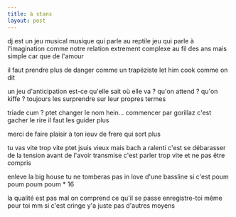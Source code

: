 ```yaml
---
title: à stans
layout: post
---
```


dj est un jeu musical
musique qui parle au reptile
jeu qui parle à l'imagination
comme notre relation
extrement complexe au fil des ans
mais simple car que de l'amour

il faut prendre plus de danger
comme un trapéziste
let him cook comme on dit

un jeu d'anticipation
est-ce qu'elle sait où elle va ?
qu'on attend ? qu'on kiffe ?
toujours les surprendre sur leur propres termes

triade cum ? ptet changer le nom hein...
commencer par gorillaz c'est gacher le rire
il faut les guider plus

merci de faire plaisir à ton ieuv de frere
qui sort plus

tu vas vite trop vite
ptet jsuis vieux mais bach a ralenti
c'est se débarasser de la tension avant de l'avoir transmise
c'est parler trop vite et ne pas être compris

enleve la big house
tu ne tomberas pas in love d'une bassline si c'est poum poum poum poum * 16

la qualité est pas mal on comprend ce qu'il se passe
enregistre-toi même pour toi
mm si c'est cringe y'a juste pas d'autres moyens
